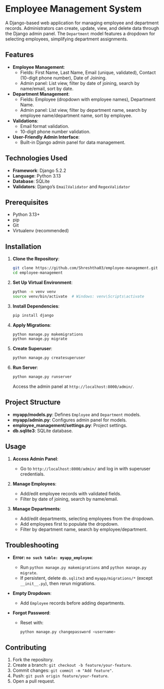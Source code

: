# Employee Management System

A Django-based web application for managing employee and department records. Administrators can create, update, view, and delete data through the Django admin panel. The `Department` model features a dropdown for selecting employees, simplifying department assignments.

## Features

- **Employee Management**:
  - Fields: First Name, Last Name, Email (unique, validated), Contact (10-digit phone number), Date of Joining.
  - Admin panel: List view, filter by date of joining, search by name/email, sort by date.
- **Department Management**:
  - Fields: Employee (dropdown with employee names), Department Name.
  - Admin panel: List view, filter by department name, search by employee name/department name, sort by employee.
- **Validations**:
  - Email format validation.
  - 10-digit phone number validation.
- **User-Friendly Admin Interface**:
  - Built-in Django admin panel for data management.

## Technologies Used

- **Framework**: Django 5.2.2
- **Language**: Python 3.13
- **Database**: SQLite
- **Validators**: Django’s `EmailValidator` and `RegexValidator`

## Prerequisites

- Python 3.13+
- pip
- Git
- Virtualenv (recommended)

## Installation

1. **Clone the Repository**:
   ```bash
   git clone https://github.com/Shreshtha03/employee-management.git
   cd employee-management
   ```

2. **Set Up Virtual Environment**:
   ```bash
   python -m venv venv
   source venv/bin/activate  # Windows: venv\Scripts\activate
   ```

3. **Install Dependencies**:
   ```bash
   pip install django
   ```

4. **Apply Migrations**:
   ```bash
   python manage.py makemigrations
   python manage.py migrate
   ```

5. **Create Superuser**:
   ```bash
   python manage.py createsuperuser
   ```

6. **Run Server**:
   ```bash
   python manage.py runserver
   ```
   Access the admin panel at `http://localhost:8000/admin/`.

## Project Structure

- **myapp/models.py**: Defines `Employee` and `Department` models.
- **myapp/admin.py**: Configures admin panel for models.
- **employee_management/settings.py**: Project settings.
- **db.sqlite3**: SQLite database.

## Usage

1. **Access Admin Panel**:
   - Go to `http://localhost:8000/admin/` and log in with superuser credentials.

2. **Manage Employees**:
   - Add/edit employee records with validated fields.
   - Filter by date of joining, search by name/email.

3. **Manage Departments**:
   - Add/edit departments, selecting employees from the dropdown.
   - Add employees first to populate the dropdown.
   - Filter by department name, search by employee/department.

## Troubleshooting

- **Error: `no such table: myapp_employee`**:
  - Run `python manage.py makemigrations` and `python manage.py migrate`.
  - If persistent, delete `db.sqlite3` and `myapp/migrations/*` (except `__init__.py`), then rerun migrations.

- **Empty Dropdown**:
  - Add `Employee` records before adding departments.

- **Forgot Password**:
  - Reset with:
    ```bash
    python manage.py changepassword <username>
    ```

## Contributing

1. Fork the repository.
2. Create a branch: `git checkout -b feature/your-feature`.
3. Commit changes: `git commit -m "Add feature"`.
4. Push: `git push origin feature/your-feature`.
5. Open a pull request.


